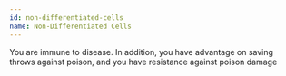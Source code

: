 ```yaml
---
id: non-differentiated-cells
name: Non-Differentiated Cells
---
```

You are immune to disease. In addition, you have advantage on saving throws against poison, and you have 
resistance against poison damage
